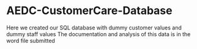 # AEDC-CustomerCare-Database
Here we created our SQL database with dummy customer values and dummy staff values
The documentation and analysis of this data is in the word file submitted
